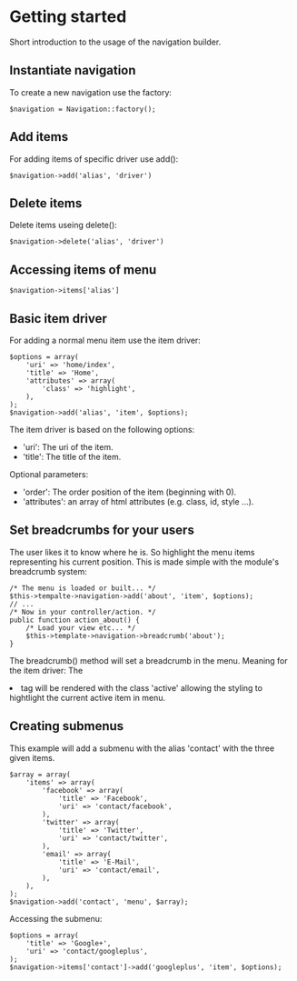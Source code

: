 # Getting started

Short introduction to the usage of the navigation builder.

## Instantiate navigation

To create a new navigation use the factory:

	$navigation = Navigation::factory();


## Add items

For adding items of specific driver use add():

	$navigation->add('alias', 'driver')

## Delete items

Delete items useing delete():

	$navigation->delete('alias', 'driver')

## Accessing items of menu

	$navigation->items['alias']

## Basic item driver

For adding a normal menu item use the item driver:

	$options = array(
		'uri' => 'home/index',
		'title' => 'Home',
		'attributes' => array(
			'class' => 'highlight',
		),
	);
	$navigation->add('alias', 'item', $options);

The item driver is based on the following options:
* 'uri': The uri of the item.
* 'title': The title of the item.

Optional parameters:
* 'order': The order position of the item (beginning with 0).
* 'attributes': an array of html attributes (e.g. class, id, style ...).

## Set breadcrumbs for your users

The user likes it to know where he is. So highlight the menu items representing his current position.
This is made simple with the module's breadcrumb system:

	/* The menu is loaded or built... */
	$this->tempalte->navigation->add('about', 'item', $options);
	// ...
	/* Now in your controller/action. */
	public function action_about() {
		/* Load your view etc... */
		$this->template->navigation->breadcrumb('about');
	}

The breadcrumb() method will set a breadcrumb in the menu.
Meaning for the item driver: The <li> tag will be rendered with the class 'active' allowing the styling to hightlight the current active item in menu.

## Creating submenus

This example will add a submenu with the alias 'contact' with the three given items.

	$array = array(
		'items' => array(
			'facebook' => array(
				'title' => 'Facebook',
				'uri' => 'contact/facebook',
			),
			'twitter' => array(
				'title' => 'Twitter',
				'uri' => 'contact/twitter',
			),
			'email' => array(
				'title' => 'E-Mail',
				'uri' => 'contact/email',
			),
		),
	);
	$navigation->add('contact', 'menu', $array);


Accessing the submenu:

	$options = array(
		'title' => 'Google+',
		'uri' => 'contact/googleplus',
	);
	$navigation->items['contact']->add('googleplus', 'item', $options);
